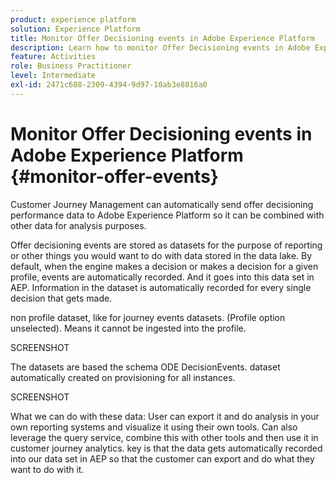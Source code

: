 ```yaml
---
product: experience platform
solution: Experience Platform
title: Monitor Offer Decisioning events in Adobe Experience Platform
description: Learn how to monitor Offer Decisioning events in Adobe Experience Platform.
feature: Activities
role: Business Practitioner
level: Intermediate
exl-id: 2471c688-2309-4394-9d97-10ab3e8816a0
---
```

# Monitor Offer Decisioning events in Adobe Experience Platform {#monitor-offer-events}

Customer Journey Management can automatically send offer decisioning performance data to Adobe Experience Platform so it can be combined with other data for analysis purposes.

Offer decisioning events are stored as datasets for the purpose of reporting or other things you would want to do with data stored in the data lake. By default, when the engine makes a decision or makes a decision for a given profile, events are automatically recorded. And it goes into this data set in AEP. Information in the dataset is automatically recorded for every single decision that gets made.

non profile dataset, like for journey events datasets. (Profile option unselected). Means it cannot be ingested into the profile. 

SCREENSHOT

The datasets are based the schema ODE DecisionEvents. dataset automatically created on provisioning for all instances.

SCREENSHOT

What we can do with these data: User can export it and do analysis in your own reporting systems and visualize it using their own tools. Can also leverage the query service, combine this with other tools and then use it in customer journey analytics. key is that the data gets automatically recorded into our data set in AEP so that the customer can export and do what they want to do with it. 
